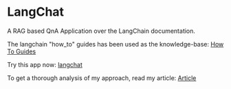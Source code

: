 # LangChat
A RAG based QnA Application over the LangChain documentation.

The langchain "how_to" guides has been used as the knowledge-base: [How To Guides](https://github.com/langchain-ai/langchain/tree/master/docs/docs/how_to)

Try this app now: [langchat](https://langchat-ai.streamlit.app/)

To get a thorough analysis of my approach, read my article: [Article](https://medium.com/@datafreakai/enhancing-code-documentation-with-rag-based-q-a-systems-a-new-frontier-in-developer-support-b9f2042031fe)

